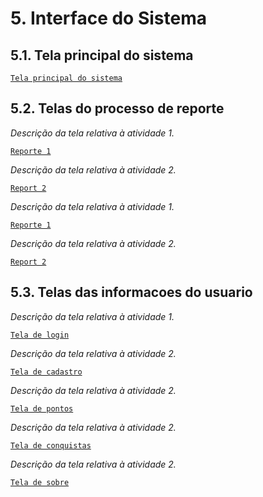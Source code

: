 
# 5. Interface do Sistema

## 5.1. Tela principal do sistema

[`Tela principal do sistema`](docs/images/home.jpeg)

## 5.2. Telas do processo de reporte

_Descrição da tela relativa à atividade 1._

[`Reporte 1`](docs/images/report1.jpeg)

_Descrição da tela relativa à atividade 2._

[`Report 2`](docs/images/report2.jpeg)

_Descrição da tela relativa à atividade 1._

[`Reporte 1`](docs/images/reportCam.jpeg)

_Descrição da tela relativa à atividade 2._

[`Report 2`](docs/images/reportCam1.1.jpeg)

## 5.3. Telas das informacoes do usuario

_Descrição da tela relativa à atividade 1._

[`Tela de login`](docs/images/login.jpeg)

_Descrição da tela relativa à atividade 2._

[`Tela de cadastro`](docs/images/cadastro.jpeg)

_Descrição da tela relativa à atividade 2._

[`Tela de pontos`](docs/images/points.jpeg)

_Descrição da tela relativa à atividade 2._

[`Tela de conquistas`](docs/images/achievementsquests.jpeg)

_Descrição da tela relativa à atividade 2._

[`Tela de sobre`](docs/images/about.jpeg)
